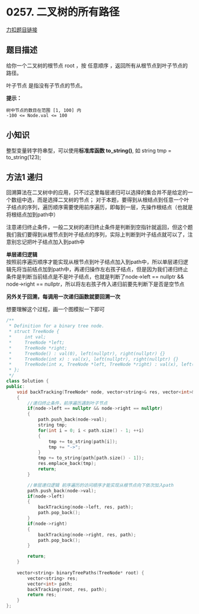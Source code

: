 # 0257. 二叉树的所有路径     

[力扣题目链接](https://leetcode-cn.com/problems/binary-tree-paths/)     



## 题目描述  

给你一个二叉树的根节点 root ，按 任意顺序 ，返回所有从根节点到叶子节点的路径。  

叶子节点 是指没有子节点的节点。  

**提示：**

    树中节点的数目在范围 [1, 100] 内
    -100 <= Node.val <= 100  


## 小知识  

整型变量转字符串型，可以使用**标准库函数 to_string()**, 如 string tmp = to_string(123);  

## 方法1 递归  

回溯算法在二叉树中的应用，只不过这里每层递归可以选择的集合并不是给定的一个数组中选，而是选择二叉树的节点；  对于本题，要得到从根结点到任意一个叶子结点的序列，遍历顺序需要使用前序遍历，即每到一层，先操作根结点（也就是将根结点加到path中）  

注意递归终止条件，一般二叉树的递归终止条件是判断到空指针就返回，但这个题我们我们要得到从根节点到叶子结点的序列，实际上判断到叶子结点就可以了，注意别忘记把叶子结点加入到path中  


**单层递归逻辑**  
按照前序遍历顺序才能实现从根节点到叶子结点加入到path中，所以单层递归逻辑先将当前结点加到path中，再递归操作左右孩子结点，但是因为我们递归终止条件是判断当前结点是不是叶子结点，也就是判断了node->left == nullptr && node->right == nullptr，所以将左右孩子传入递归前要先判断下是否是空节点


**另外关于回溯，每调用一次递归函数就要回溯一次**  

想要理解这个过程，画一个图模拟一下即可  

```cpp
/**
 * Definition for a binary tree node.
 * struct TreeNode {
 *     int val;
 *     TreeNode *left;
 *     TreeNode *right;
 *     TreeNode() : val(0), left(nullptr), right(nullptr) {}
 *     TreeNode(int x) : val(x), left(nullptr), right(nullptr) {}
 *     TreeNode(int x, TreeNode *left, TreeNode *right) : val(x), left(left), right(right) {}
 * };
 */
class Solution {
public:
    void backTracking(TreeNode* node, vector<string>& res, vector<int>& path)
    {
        //递归终止条件，前序遍历遇到叶子节点
        if(node->left == nullptr && node->right == nullptr)
        {
            path.push_back(node->val);
            string tmp;
            for(int i = 0; i < path.size() - 1; ++i)
            {
                tmp += to_string(path[i]);
                tmp += "->";
            }
            tmp += to_string(path[path.size() - 1]);
            res.emplace_back(tmp);
            return;
        }

        //单层递归逻辑 前序遍历的访问顺序才能实现从根节点向下依次加入path
        path.push_back(node->val);
        if(node->left)
        {
            backTracking(node->left, res, path);
            path.pop_back();
        }
        if(node->right)
        {
            backTracking(node->right, res, path);
            path.pop_back();
        }

        return;
    }
    
    vector<string> binaryTreePaths(TreeNode* root) {
        vector<string> res;
        vector<int> path;
        backTracking(root, res, path);
        return res;
    }
};
```